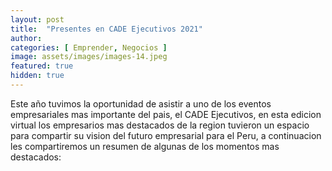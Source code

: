 ```yaml
---
layout: post
title:  "Presentes en CADE Ejecutivos 2021"
author: 
categories: [ Emprender, Negocios ]
image: assets/images/images-14.jpeg
featured: true
hidden: true
---
```


Este año tuvimos la oportunidad de asistir a uno de los eventos empresariales mas importante del pais, el CADE Ejecutivos, en esta edicion virtual los empresarios mas destacados de la region tuvieron un espacio para compartir su vision del futuro empresarial para el Peru, a continuacion les compartiremos un resumen de algunas de los momentos mas destacados:
